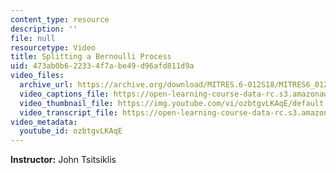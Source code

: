 ```yaml
---
content_type: resource
description: ''
file: null
resourcetype: Video
title: Splitting a Bernoulli Process
uid: 473ab0b6-2233-4f7a-be49-d96afd811d9a
video_files:
  archive_url: https://archive.org/download/MITRES.6-012S18/MITRES6_012S18_L21-09_300k.mp4
  video_captions_file: https://open-learning-course-data-rc.s3.amazonaws.com/res-6-012-introduction-to-probability-spring-2018/6cb41f9e38c35794bd75e28fbf9ba5f6_ozbtgvLKAqE.vtt
  video_thumbnail_file: https://img.youtube.com/vi/ozbtgvLKAqE/default.jpg
  video_transcript_file: https://open-learning-course-data-rc.s3.amazonaws.com/res-6-012-introduction-to-probability-spring-2018/4d37c0b0653665beb69c70c48fcae47e_ozbtgvLKAqE.pdf
video_metadata:
  youtube_id: ozbtgvLKAqE
---
```


**Instructor:** John Tsitsiklis
